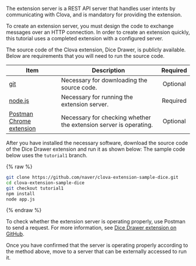 ﻿The extension server is a REST API server that handles user intents by communicating with Clova, and is mandatory for providing the extension.

To create an extension server, you must design the code to exchange messages over an HTTP connection.
In order to create an extension quickly, this tutorial uses a completed extension with a configured server.

The source code of the Clova extension, Dice Drawer, is publicly available.
Below are requirements that you will need to run the source code.

| Item     | Description                               | Required |
|---------|-----------------------------------|:-------:|
| <a href="https://git-scm.com/" target="_blank">git</a>    | Necessary for downloading the source code.          | Optional     |
| <a href="https://nodejs.org/" target="_blank">node.js</a> | Necessary for running the extension server.          | Required     |
| <a href="https://chrome.google.com/webstore/detail/postman/fhbjgbiflinjbdggehcddcbncdddomop" target="_blank">Postman Chrome extension</a> | Necessary for checking whether the extension server is operating. | Optional     |

After you have installed the necessary software, download the source code of the Dice Drawer extension and run it as shown below: The sample code below uses the `tutorial1` branch.

{% raw %}
```bash
git clone https://github.com/naver/clova-extension-sample-dice.git
cd clova-extension-sample-dice
git checkout tutorial1
npm install
node app.js
```
{% endraw %}

To check whether the extension server is operating properly, use Postman to send a request. For more information, see <a href="https://github.com/naver/clova-extension-sample-dice" target="_blank">Dice Drawer extension on GitHub</a>.

Once you have confirmed that the server is operating properly according to the method above, move to a server that can be externally accessed to run it.
